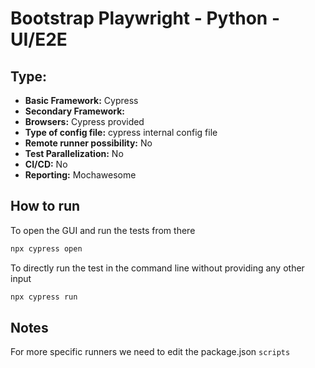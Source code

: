 # Bootstrap Playwright - Python - UI/E2E 

## Type:

- **Basic Framework:** Cypress
- **Secondary Framework:** 
- **Browsers:** Cypress provided
- **Type of config file:** cypress internal config file
- **Remote runner possibility:** No
- **Test Parallelization:** No
- **CI/CD:** No
- **Reporting:** Mochawesome


## How to run

To open the GUI and run the tests from there
```sh
npx cypress open
```

To directly run the test in the command line without providing any other input

```sh
npx cypress run
```

## Notes

For more specific runners we need to edit the package.json `scripts`